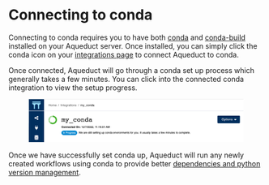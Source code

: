 # Connecting to conda

Connecting to conda requires you to have both [conda](https://conda.io/projects/conda/en/latest/user-guide/install/index.html) and [conda-build](https://docs.conda.io/projects/conda-build/en/stable/install-conda-build.html) installed on your Aqueduct server. Once installed, you can simply click the conda icon on your [integrations page](../../integrations.md) to connect Aqueduct to conda.

Once connected, Aqueduct will go through a conda set up process which generally takes a few minutes. You can click into the connected conda integration to view the setup progress.

<figure><img src="../../.gitbook/assets/connect_conda.png" alt=""><figcaption></figcaption></figure>

Once we have successfully set conda up, Aqueduct will run any newly created workflows using conda to provide better [dependencies and python version management](../../operators/using-conda.md).